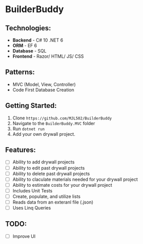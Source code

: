 # BuilderBuddy

## Technologies:

- **Backend** - C# 10 .NET 6
- **ORM** - EF 6
- **Database** - SQL 
- **Frontend** - Razor/ HTML/ JS/ CSS

## Patterns: 

- MVC (Model, View, Controller)
- Code First Database Creation

## Getting Started:

1. Clone `https://github.com/MJL502/BuilderBuddy`
2. Navigate to the `BuilderBuddy.MVC` folder
3. Run `dotnet run`
4. Add your own drywall project.

## Features:

- [ ] Ability to add drywall projects
- [ ] Ability to edit past drywall projects
- [ ] Ability to delete past drywall projects
- [ ] Ability to claculate materials needed for your drywall project
- [ ] Ability to estimate costs for your drywall project
- [ ] Includes Unit Tests
- [ ] Create, populate, and utilize lists
- [ ] Reads data from an exteranl file (.json)
- [ ] Uses Linq Queries

## TODO:

- [ ] Improve UI